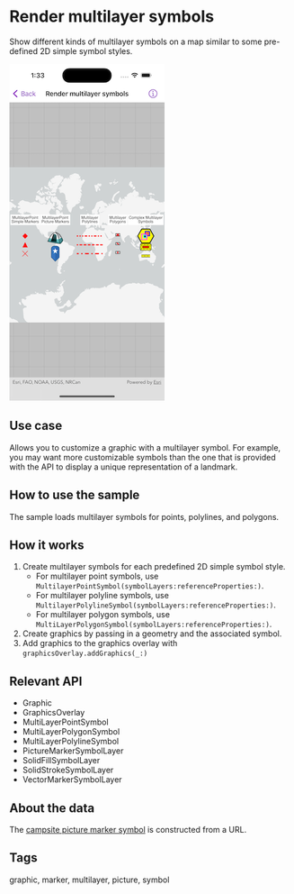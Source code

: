 # Render multilayer symbols

Show different kinds of multilayer symbols on a map similar to some pre-defined 2D simple symbol styles.

![Image of render multilayer symbols](render-multilayer-symbols.png)

## Use case

Allows you to customize a graphic with a multilayer symbol. For example, you may want more customizable symbols than the one that is provided with the API to display a unique representation of a landmark.

## How to use the sample

The sample loads multilayer symbols for points, polylines, and polygons.

## How it works

1. Create multilayer symbols for each predefined 2D simple symbol style.
    * For multilayer point symbols, use `MultilayerPointSymbol(symbolLayers:referenceProperties:)`.
    * For multilayer polyline symbols, use `MultilayerPolylineSymbol(symbolLayers:referenceProperties:)`.
    * For multilayer polygon symbols, use `MultiLayerPolygonSymbol(symbolLayers:referenceProperties:)`.
2. Create graphics by passing in a geometry and the associated symbol.
3. Add graphics to the graphics overlay with `graphicsOverlay.addGraphics(_:)`

## Relevant API

* Graphic
* GraphicsOverlay
* MultiLayerPointSymbol
* MultiLayerPolygonSymbol
* MultiLayerPolylineSymbol
* PictureMarkerSymbolLayer
* SolidFillSymbolLayer
* SolidStrokeSymbolLayer
* VectorMarkerSymbolLayer

## About the data

The [campsite picture marker symbol](https://static.arcgis.com/images/Symbols/OutdoorRecreation/Camping.png) is constructed from a URL.

## Tags

graphic, marker, multilayer, picture, symbol
